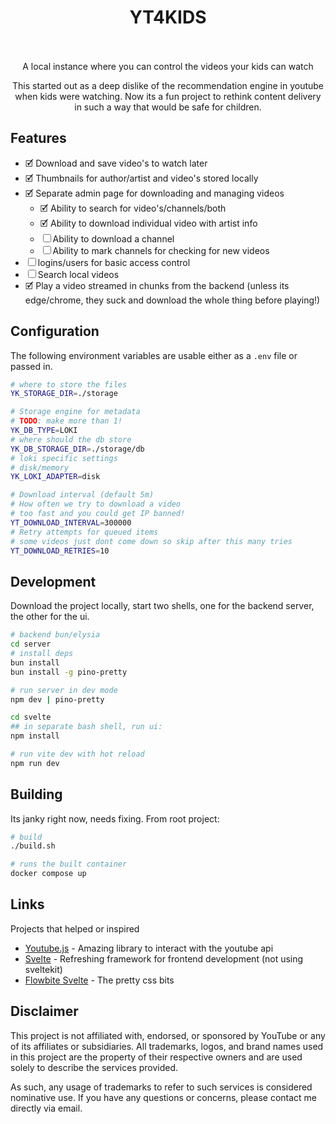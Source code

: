 
<h1 align="center">
  YT4KIDS
  <br>
  <br>
</h1>

<p align="center">A local instance where you can control the videos your kids can watch</p>

<p align="center">
This started out as a deep dislike of the recommendation engine in youtube when kids were watching.
Now its a fun project to rethink content delivery in such a way that would be safe for children.
</p>

## Features

*	&#x1F5F9; Download and save video's to watch later
* &#x1F5F9; Thumbnails for author/artist and video's stored locally
* &#x1F5F9; Separate admin page for downloading and managing videos
  * &#x1F5F9; Ability to search for video's/channels/both
  * &#x1F5F9; Ability to download individual video with artist info
  * &#x2610; Ability to download a channel
  * &#x2610; Ability to mark channels for checking for new videos
* &#x2610; logins/users for basic access control
* &#x2610; Search local videos
* &#x1F5F9; Play a video streamed in chunks from the backend (unless its edge/chrome, they suck and download the whole thing before playing!)

## Configuration
The following environment variables are usable either as a `.env` file or passed in.

```bash
# where to store the files
YK_STORAGE_DIR=./storage

# Storage engine for metadata
# TODO: make more than 1!
YK_DB_TYPE=LOKI
# where should the db store
YK_DB_STORAGE_DIR=./storage/db
# loki specific settings
# disk/memory
YK_LOKI_ADAPTER=disk

# Download interval (default 5m)
# How often we try to download a video
# too fast and you could get IP banned!
YT_DOWNLOAD_INTERVAL=300000
# Retry attempts for queued items
# some videos just dont come down so skip after this many tries
YT_DOWNLOAD_RETRIES=10


```

## Development

Download the project locally, start two shells, one for the backend server, the other for the ui.

```bash
# backend bun/elysia
cd server
# install deps
bun install
bun install -g pino-pretty

# run server in dev mode
npm dev | pino-pretty
```

```bash
cd svelte
## in separate bash shell, run ui:
npm install

# run vite dev with hot reload
npm run dev
```

## Building

Its janky right now, needs fixing. From root project:

```bash
# build
./build.sh

# runs the built container
docker compose up
```

## Links
Projects that helped or inspired

* [Youtube.js](https://github.com/LuanRT/YouTube.js) - Amazing library to interact with the youtube api
* [Svelte](https://svelte.dev/) - Refreshing framework for frontend development (not using sveltekit)
* [Flowbite Svelte](https://flowbite-svelte.com) - The pretty css bits

## Disclaimer
This project is not affiliated with, endorsed, or sponsored by YouTube or any of its affiliates or subsidiaries. All trademarks, logos, and brand names used in this project are the property of their respective owners and are used solely to describe the services provided.

As such, any usage of trademarks to refer to such services is considered nominative use. If you have any questions or concerns, please contact me directly via email.

